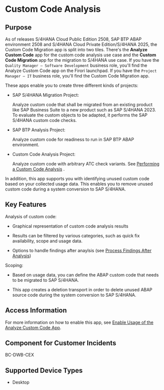 <!-- loio651ef65d8d37488cb8f84a1fd2ab4455 -->

# Custom Code Analysis



## Purpose

As of releases S/4HANA Cloud Public Edition 2508, SAP BTP ABAP environment 2508 and S/4HANA Cloud Private Edition/S/4HANA 2025, the Custom Code Migration app is split into two tiles. There's the **Analyze Custom Code** app for the custom code analysis use case and the **Custom Code Migration** app for the migration to S/4HANA use case. If you have the `Quality Manager – Software Development` business role, you'll find the Analyze Custom Code app on the Firori launchpad. If you have the `Project Manager – IT` business role, you'll find the Custom Code Migration app.

These apps enable you to create three different kinds of projects:

-   SAP S/4HANA Migration Project:

    Analyze custom code that shall be migrated from an existing product like SAP Business Suite to a new product such as SAP S/4HANA 2023. To evaluate the custom objects to be adapted, it performs the SAP S/4HANA custom code checks.

-   SAP BTP Analysis Project:

    Analyze custom code for readiness to run in SAP BTP ABAP environment.

-   Custom Code Analysis Project:

    Analyze custom code with arbitrary ATC check variants. See [Performing a Custom Code Analysis](performing-a-custom-code-analysis-15d0a1a.md) .


In addition, this app supports you with identifying unused custom code based on your collected usage data. This enables you to remove unused custom code during a system conversion to SAP S/4HANA.



<a name="loio651ef65d8d37488cb8f84a1fd2ab4455__keyfeatures"/>

## Key Features

Analysis of custom code:

-   Graphical representation of custom code analysis results

-   Results can be filtered by various categories, such as quick fix availability, scope and usage data.

-   Options to handle findings after anaylsis \(see [Process Findings After Analysis](process-findings-after-analysis-b70486e.md)\)


Scoping:

-   Based on usage data, you can define the ABAP custom code that needs to be migrated to SAP S/4HANA.

-   This app creates a deletion transport in order to delete unused ABAP source code during the system conversion to SAP S/4HANA.




<a name="loio651ef65d8d37488cb8f84a1fd2ab4455__section_pfdb_egb_zzr_zz"/>

## Access Information

For more information on how to enable this app, see [Enable Usage of the Analyze Custom Code App](enable-usage-of-the-analyze-custom-code-app-34f67ed.md).



## Component for Customer Incidents

BC-DWB-CEX



## Supported Device Types

-   Desktop


